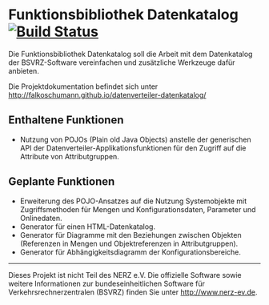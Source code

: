 Funktionsbibliothek Datenkatalog [![Build Status](https://travis-ci.org/falkoschumann/datenverteiler-datenkatalog.svg?branch=develop)](https://travis-ci.org/falkoschumann/datenverteiler-datenkatalog)
================================

Die Funktionsbibliothek Datenkatalog soll die Arbeit mit dem Datenkatalog der
BSVRZ-Software vereinfachen und zusätzliche Werkzeuge dafür anbieten.

Die Projektdokumentation befindet sich unter
http://falkoschumann.github.io/datenverteiler-datenkatalog/


Enthaltene Funktionen
---------------------

  - Nutzung von POJOs (Plain old Java Objects) anstelle der generischen API der
    Datenverteiler-Applikationsfunktionen für den Zugriff auf die Attribute von
    Attributgruppen.


Geplante Funktionen
-------------------

  - Erweiterung des POJO-Ansatzes auf die Nutzung Systemobjekte mit
    Zugriffsmethoden für Mengen und Konfigurationsdaten, Parameter und
    Onlinedaten.
  - Generator für einen HTML-Datenkatalog.
  - Generator für Diagramme mit den Beziehungen zwischen Objekten (Referenzen in
    Mengen und Objektreferenzen in Attributgruppen).
  - Generator für Abhängigkeitsdiagramm der Konfigurationsbereiche.


---

Dieses Projekt ist nicht Teil des NERZ e.V. Die offizielle Software sowie
weitere Informationen zur bundeseinheitlichen Software für
Verkehrsrechnerzentralen (BSVRZ) finden Sie unter http://www.nerz-ev.de.